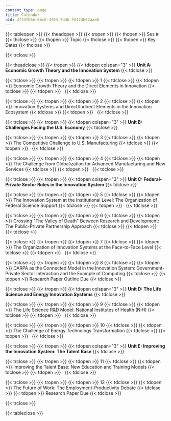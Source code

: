 ```yaml
---
content_type: page
title: Calendar
uid: 4f23f65e-6bc6-3f03-7d4b-fd174b62aaa0
---
```


{{< tableopen >}}
{{< theadopen >}}
{{< tropen >}}
{{< thopen >}}
Ses #
{{< thclose >}}
{{< thopen >}}
Topic
{{< thclose >}}
{{< thopen >}}
Key Dates
{{< thclose >}}

{{< trclose >}}

{{< theadclose >}}
{{< tropen >}}
{{< tdopen colspan="3" >}}
**Unit A: Economic Growth Theory and the Innovation System** 
{{< tdclose >}}

{{< trclose >}}
{{< tropen >}}
{{< tdopen >}}
1
{{< tdclose >}}
{{< tdopen >}}
Economic Growth Theory and the Direct Elements in Innovation
{{< tdclose >}}
{{< tdopen >}}
 
{{< tdclose >}}

{{< trclose >}}
{{< tropen >}}
{{< tdopen >}}
2
{{< tdclose >}}
{{< tdopen >}}
Innovation Systems and Direct/Indirect Elements in the Innovation Ecosystem
{{< tdclose >}}
{{< tdopen >}}
 
{{< tdclose >}}

{{< trclose >}}
{{< tropen >}}
{{< tdopen colspan="3" >}}
**Unit B: Challenges Facing the U.S. Economy**
{{< tdclose >}}

{{< trclose >}}
{{< tropen >}}
{{< tdopen >}}
3
{{< tdclose >}}
{{< tdopen >}}
The Competitive Challenge to U.S. Manufacturing
{{< tdclose >}}
{{< tdopen >}}
 
{{< tdclose >}}

{{< trclose >}}
{{< tropen >}}
{{< tdopen >}}
4
{{< tdclose >}}
{{< tdopen >}}
The Challenge from Globalization for Advanced Manufacturing and New Services
{{< tdclose >}}
{{< tdopen >}}
 
{{< tdclose >}}

{{< trclose >}}
{{< tropen >}}
{{< tdopen colspan="3" >}}
**Unit C: Federal-Private Sector Roles in the Innovation System**
{{< tdclose >}}

{{< trclose >}}
{{< tropen >}}
{{< tdopen >}}
5
{{< tdclose >}}
{{< tdopen >}}
The Innovation System at the Institutional Level: The Organization of Federal Science Support
{{< tdclose >}}
{{< tdopen >}}
 
{{< tdclose >}}

{{< trclose >}}
{{< tropen >}}
{{< tdopen >}}
6
{{< tdclose >}}
{{< tdopen >}}
Crossing "The Valley of Death" Between Research and Development: The Public-Private Partnership Approach
{{< tdclose >}}
{{< tdopen >}}
 
{{< tdclose >}}

{{< trclose >}}
{{< tropen >}}
{{< tdopen >}}
7
{{< tdclose >}}
{{< tdopen >}}
The Organization of Innovation Systems at the Face-to-Face Level
{{< tdclose >}}
{{< tdopen >}}
 
{{< tdclose >}}

{{< trclose >}}
{{< tropen >}}
{{< tdopen >}}
8
{{< tdclose >}}
{{< tdopen >}}
DARPA as the Connected Model in the Innovation System: Government-Private Sector Interaction and the Example of Computing
{{< tdclose >}}
{{< tdopen >}}
Research Paper Outline Due
{{< tdclose >}}

{{< trclose >}}
{{< tropen >}}
{{< tdopen colspan="3" >}}
**Unit D: The Life Science and Energy Innovation Systems**
{{< tdclose >}}

{{< trclose >}}
{{< tropen >}}
{{< tdopen >}}
9
{{< tdclose >}}
{{< tdopen >}}
The Life Science R&D Model: National Institutes of Health (NIH)
{{< tdclose >}}
{{< tdopen >}}
 
{{< tdclose >}}

{{< trclose >}}
{{< tropen >}}
{{< tdopen >}}
10
{{< tdclose >}}
{{< tdopen >}}
The Challenge of Energy Technology Transformation
{{< tdclose >}}
{{< tdopen >}}
 
{{< tdclose >}}

{{< trclose >}}
{{< tropen >}}
{{< tdopen colspan="3" >}}
**Unit E: Improving the Innovation System: The Talent Base**
{{< tdclose >}}

{{< trclose >}}
{{< tropen >}}
{{< tdopen >}}
11
{{< tdclose >}}
{{< tdopen >}}
Improving the Talent Base: New Education and Training Models
{{< tdclose >}}
{{< tdopen >}}
 
{{< tdclose >}}

{{< trclose >}}
{{< tropen >}}
{{< tdopen >}}
12
{{< tdclose >}}
{{< tdopen >}}
The Future of Work: The Employment-Productivity Debate
{{< tdclose >}}
{{< tdopen >}}
Research Paper Due
{{< tdclose >}}

{{< trclose >}}

{{< tableclose >}}